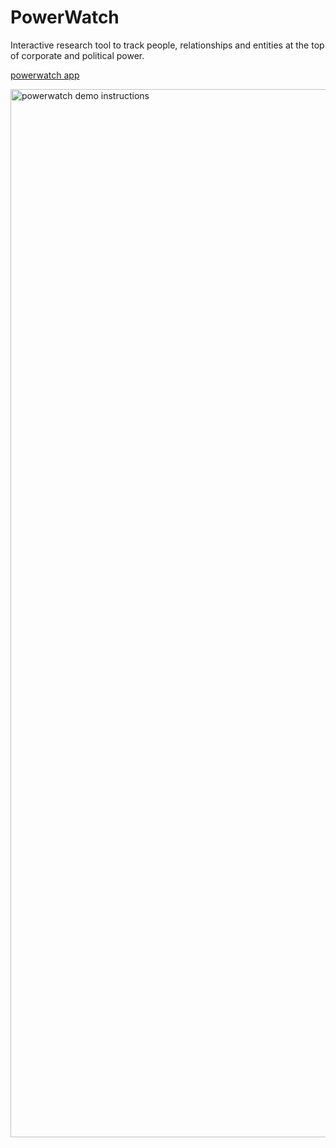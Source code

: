 # PowerWatch
Interactive research tool to track people, relationships and entities at the top of corporate and political power.

[powerwatch app](https://share.streamlit.io/silkspace/powerwatch/cloud/app.py)

<img width="1677" alt="powerwatch demo instructions" src="https://user-images.githubusercontent.com/711535/149823791-b4bd4f4d-7b22-4ded-b841-a64a35e4350a.png">
